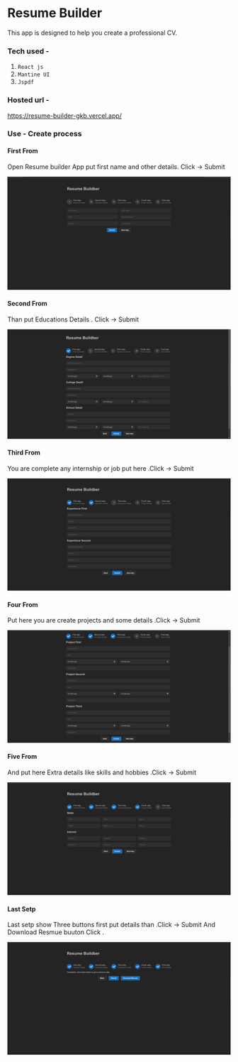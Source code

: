 # Resume Builder

This app is designed to help you create a professional CV.

### Tech used -

1. `React js`
2. `Mantine UI`
3. `Jspdf`

### Hosted url -

https://resume-builder-gkb.vercel.app/

### Use - Create process

#### First From

Open Resume builder App put first name and other details. Click → Submit

<img src='public/form1.png'>

#### Second From

Than put Educations Details . Click → Submit

<img src='public/form2.png'>

#### Third From

You are complete any internship or job put here .Click → Submit

<img src='public/form3.png'>

#### Four From

Put here you are create projects and some details .Click → Submit

<img src='public/form4.png'>

#### Five From

And put here Extra details like skills and hobbies .Click → Submit

<img src='public/form5.png'>

#### Last Setp

Last setp show Three buttons first put details than .Click → Submit
And Download Resmue buuton Click .

<img src='public/last-setp.png'>
